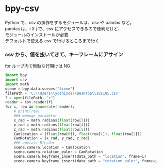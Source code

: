# bpy-csv  

Python で、csv の操作をするモジュールは、csv や pandas など。  
pandas は、i X j で、csv にアクセスできるので便利だけど、  
モジュールのインストールが必要  
デフォルトで使える csv で行けるところまで行く  



### csv から、値を抜いてきて、キーフレームにアサイン  

for ループ内で無駄な行開けは NG  

```python
import bpy
import csv
import math
scene = bpy.data.scenes["Scene"]
filePath = 'C:\\Users\\yoshioca\\Desktop\\181105.csv'
f = open(filePath, "r")
reader = csv.reader(f)
for i, row in enumerate(reader):
    # print(row)
    ### manege parameter
    x_rad = math.radians(float(row[3]))
    y_rad = math.radians(float(row[4]))
    z_rad = math.radians(float(row[5]))
    Camlocation = (float(row[0]), float(row[1]), float(row[2]))
    CamRotation = (x_rad, y_rad, z_rad)
    ### operate Blender
    scene.camera.location = Camlocation
    scene.camera.rotation_euler = CamRotation
    scene.camera.keyframe_insert(data_path = "location", frame=i)
    scene.camera.keyframe_insert(data_path = "rotation_euler", frame=i)

```